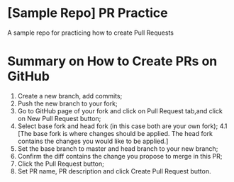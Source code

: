# [Sample Repo] PR Practice
A sample repo for practicing how to create Pull Requests


# Summary on How to Create PRs on GitHub
1. Create a new branch, add commits;
2. Push the new branch to your fork;
3. Go to GitHub page of your fork and click on Pull Request tab,and click on New Pull Request button;
4. Select base fork and head fork (in this case both are your own fork);
4.1 [The base fork is where changes should be applied. The head fork contains the changes you would like to be applied.]
5. Set the base branch to master and head branch to your new branch;
6. Confirm the diff contains the change you propose to merge in this PR;
7. Click the Pull Request button;
8. Set PR name, PR description and click Create Pull Request button.
